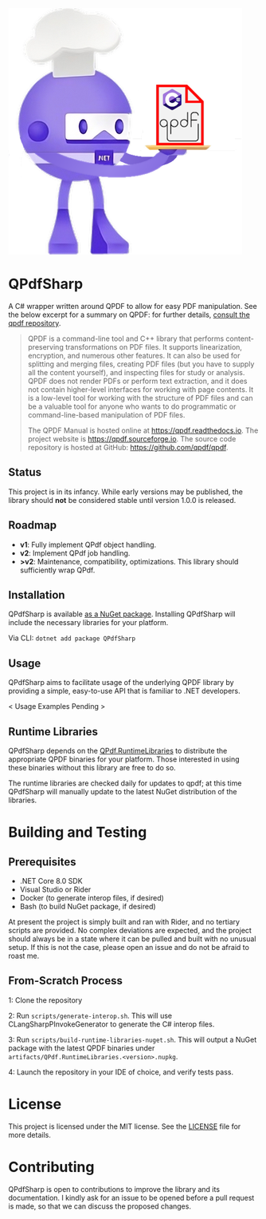 ![QPdfSharp_DotNetBot.png](assets/QPdfSharp_DotNetBot.png)

# QPdfSharp
A C# wrapper written around QPDF to allow for easy PDF manipulation.
See the below excerpt for a summary on QPDF: for further details, [consult the qpdf repository](https://github.com/qpdf/qpdf/).

> QPDF is a command-line tool and C++ library that performs content-preserving transformations on PDF files. It supports linearization, encryption, and numerous other features. It can also be used for splitting and merging files, creating PDF files (but you have to supply all the content yourself), and inspecting files for study or analysis. QPDF does not render PDFs or perform text extraction, and it does not contain higher-level interfaces for working with page contents. It is a low-level tool for working with the structure of PDF files and can be a valuable tool for anyone who wants to do programmatic or command-line-based manipulation of PDF files.
>
> The QPDF Manual is hosted online at https://qpdf.readthedocs.io. The project website is https://qpdf.sourceforge.io. The source code repository is hosted at GitHub: https://github.com/qpdf/qpdf.

## Status
This project is in its infancy. While early versions may be published, the library should **not** be considered stable until version 1.0.0 is released.

## Roadmap

- **v1**: Fully implement QPdf object handling.
- **v2**: Implement QPdf job handling.
- **>v2**: Maintenance, compatibility, optimizations. This library should sufficiently wrap QPdf.

## Installation
QPdfSharp is available [as a NuGet package](https://www.nuget.org/packages/QPdfSharp/). Installing QPdfSharp will include the necessary libraries for your platform.

Via CLI:
`dotnet add package QPdfSharp`

## Usage
QPdfSharp aims to facilitate usage of the underlying QPDF library by providing a simple, easy-to-use API that is familiar to .NET developers.

< Usage Examples Pending >

## Runtime Libraries
QPdfSharp depends on the [QPdf.RuntimeLibraries](https://www.nuget.org/packages/QPdf.RuntimeLibraries) to distribute the appropriate QPDF binaries for your platform.
Those interested in using these binaries without this library are free to do so.

The runtime libraries are checked daily for updates to qpdf; at this time QPdfSharp will manually update to the latest NuGet distribution of the libraries.

# Building and Testing

## Prerequisites
- .NET Core 8.0 SDK
- Visual Studio or Rider
- Docker (to generate interop files, if desired)
- Bash (to build NuGet package, if desired)

At present the project is simply built and ran with Rider, and no tertiary scripts are provided.
No complex deviations are expected, and the project should always be in a state where it can be pulled and built with no unusual setup.
If this is not the case, please open an issue and do not be afraid to roast me.

## From-Scratch Process
1: Clone the repository

2: Run `scripts/generate-interop.sh`. This will use CLangSharpPInvokeGenerator to generate the C# interop files.

3: Run `scripts/build-runtime-libraries-nuget.sh`. This will output a NuGet package with the latest QPDF binaries under `artifacts/QPdf.RuntimeLibraries.<version>.nupkg`.

4: Launch the repository in your IDE of choice, and verify tests pass.

# License
This project is licensed under the MIT license. See the [LICENSE](LICENSE) file for more details.

# Contributing
QPdfSharp is open to contributions to improve the library and its documentation.
I kindly ask for an issue to be opened before a pull request is made, so that we can discuss the proposed changes.
